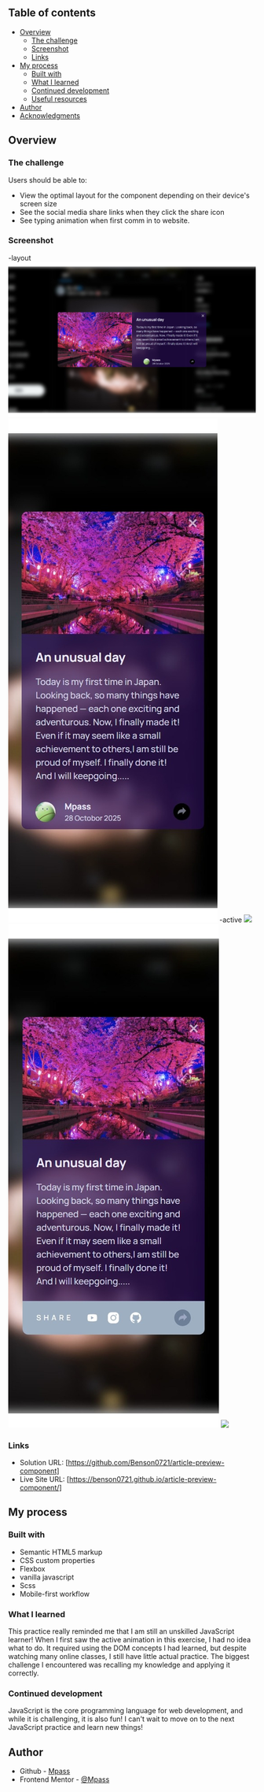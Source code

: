 ## Table of contents

- [Overview](#overview)
  - [The challenge](#the-challenge)
  - [Screenshot](#screenshot)
  - [Links](#links)
- [My process](#my-process)
  - [Built with](#built-with)
  - [What I learned](#what-i-learned)
  - [Continued development](#continued-development)
  - [Useful resources](#useful-resources)
- [Author](#author)
- [Acknowledgments](#acknowledgments)

## Overview

### The challenge

Users should be able to:

- View the optimal layout for the component depending on their device's screen size
- See the social media share links when they click the share icon
- See typing animation when first comm in to website.

### Screenshot

-layout
![](./display/screenshot_desktop.jpeg)
![](./display/screenshot_mobile.jpeg)
-active
![](./display/screenshot_desktop_active.jpeg)
![](./display/screenshot_mobile_active.jpeg)
![](./display/typing.gif)

### Links

- Solution URL: [https://github.com/Benson0721/article-preview-component]
- Live Site URL: [https://benson0721.github.io/article-preview-component/]

## My process

### Built with

- Semantic HTML5 markup
- CSS custom properties
- Flexbox
- vanilla javascript
- Scss
- Mobile-first workflow

### What I learned

This practice really reminded me that I am still an unskilled JavaScript learner! When I first saw the active animation in this exercise, I had no idea what to do. It required using the DOM concepts I had learned, but despite watching many online classes, I still have little actual practice. The biggest challenge I encountered was recalling my knowledge and applying it correctly.

### Continued development

JavaScript is the core programming language for web development, and while it is challenging, it is also fun! I can't wait to move on to the next JavaScript practice and learn new things!

## Author

- Github - [Mpass](https://github.com/Benson0721)
- Frontend Mentor - [@Mpass](https://www.frontendmentor.io/profile/Benson0721)
